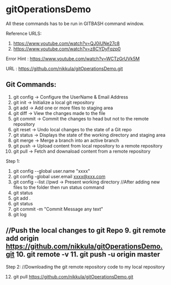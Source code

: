 # gitOperationsDemo
All these commands has to be run in GITBASH command window.

Reference URLS:
  1.  https://www.youtube.com/watch?v=QJ0iUNe27c8
  2.  https://www.youtube.com/watch?v=z8CYDyFqzp0
  
Error Hint : https://www.youtube.com/watch?v=WCTzGrUVk5M

URL : https://github.com/nikkula/gitOperationsDemo.git

Git Commands:
-------------
1.  git config  -> Configure the UserName & Email Address
2.  git init  -> Initialize a local git repository
3.  git add -> Add one or more files to staging area
4.  git diff  -> View the changes made to the file
5.  git commit  -> Commit the changes to head but not to the remote repository
6.  git reset -> Undo local changes to the state of a Git repo
7.  git status  -> Displays the state of the working directory and staging area
8.  git merge -> Merge a branch into an active branch
9.  git push  -> Upload content from local repository to a remote repository
10.  git pull  -> Fetch and downaload content from a remote repository

Step 1:
1.  git config --global user.name "xxxx"
2.  git config -global user.email xxxx@xxx.com
3.  git config --list
//pwd -> Present working directory
//After adding new files to the folder then run status command
4.  git status
5.  git add .
6.  git status
7.  git commit -m "Commit Message any text"
8.  git log

//Push the local changes to git Repo
9.  git remote add origin https://github.com/nikkula/gitOperationsDemo.git
10.  git remote -v
11.  git push -u origin master
--------------------------
Step 2:
//Downloading the git remote repository code to my local repository

12.  git pull https://github.com/nikkula/gitOperationsDemo.git

